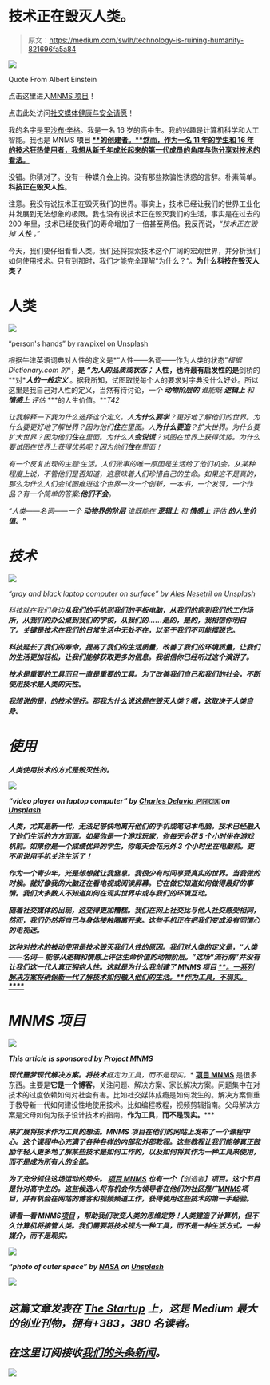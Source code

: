 # 技术正在毁灭人类。

> 原文：<https://medium.com/swlh/technology-is-ruining-humanity-821696fa5a84>

![](img/fc77bbd6acee0f9d2012f5340b3fe86d.png)

Quote From Albert Einstein

点击这里进入[MNMS 项目](http://www.projectmnms.org)！

点击此处访问[社交媒体健康与安全请愿](https://www.change.org/p/facebook-create-health-safety-conventions-in-the-development-of-interactive-social-applications)！

我的名字是[里沙布·辛格](http://therishabhsingh.com)。我是一名 16 岁的高中生。我的兴趣是计算机科学和人工智能。我也是 MNMS **项目 [**的创建者。**然而，作为一名 11 年的学生和 16 年的技术狂热使用者，我想从新千年成长起来的第一代成员的角度与你分享对技术的看法。](http://www.projectmnms.org)**

没错。你猜对了。没有一种媒介会上钩。没有那些欺骗性诱惑的言辞。朴素简单。**科技正在毁灭人性**。

注意。我没有说技术正在毁灭我们的世界。事实上，技术已经让我们的世界工业化并发展到无法想象的极限。我也没有说技术正在毁灭我们的生活，事实是在过去的 200 年里，技术已经使我们的寿命增加了一倍甚至两倍。我反而说，*“技术正在毁掉* ***人性*** *。*”

今天，我们要仔细看看人类。我们还将探索技术这个广阔的宏观世界，并分析我们如何使用技术。只有到那时，我们才能完全理解“为什么？”。**为什么科技在毁灭人类？**

# 人类

![](img/410d8ac457842325cc32388efefafec8.png)

“person's hands” by [rawpixel](https://unsplash.com/@rawpixel?utm_source=medium&utm_medium=referral) on [Unsplash](https://unsplash.com?utm_source=medium&utm_medium=referral)

根据牛津英语词典对人性的定义是*“人性——名词——作为人类的状态”*根据 Dictionary.com 的**，**是 ***“为人的品质或状态；*** 人性，也许最有启发性的是**剑桥的**对****人的一般定义*** 。据我所知，试图取悦每个人的要求对字典没什么好处。所以这里是我自己对人性的定义，当然有待讨论，*一个* ***动物阶层的*** *谁能既* ***逻辑上*** *和* ***情感上*** *评估* ***的人生价值。***T42*

*让我解释一下我为什么选择这个定义。人**为什么要学**？更好地了解他们的世界。为什么要更好地了解世界？因为他们**住**在里面。人**为什么要造**？扩大世界。为什么要扩大世界？因为他们**住**在里面。为什么人**会说谎**？试图在世界上获得优势。为什么要试图在世界上获得优势呢？因为他们**住**在里面！*

*有一个反复出现的主题:生活。人们做事的唯一原因是生活给了他们机会。从某种程度上说，不管他们是否知道，这意味着人们珍惜自己的生命。如果这不是真的，那么为什么人们会试图推进这个世界一次一个创新，一本书，一个发现，一个作品？有一个简单的答案:**他们不会**。*

*“人类——名词——*一个* ***动物界的阶层*** *谁既能在* ***逻辑上*** *和* ***情感上*** *评估* ***的人生价值。”****

# *技术*

*![](img/e95f4ef8f1136104e1268fcd4c0b2bd5.png)*

*“gray and black laptop computer on surface” by [Ales Nesetril](https://unsplash.com/@alesnesetril?utm_source=medium&utm_medium=referral) on [Unsplash](https://unsplash.com?utm_source=medium&utm_medium=referral)*

*科技就在我们身边**从我们的手机到我们的平板电脑，从我们的家到我们的工作场所，从我们的办公桌到我们的学校，从我们的……是的，是的，我相信你明白了。关键是技术在我们的日常生活中无处不在，以至于我们不可能摆脱它。***

***科技延长了我们的寿命，提高了我们的生活质量，改善了我们的环境质量，让我们的生活更加轻松，让我们能够获取更多的信息。我相信你已经听过这个演讲了。***

*****技术是重要的工具**而且一直是重要的工具。为了改善我们自己和我们的社会，不断使用技术是人类的天性。***

***我想说的是，**的技术很好**。那我为什么说这是在毁灭人类？嗯，这取决于人类自身。***

# ***使用***

***人类使用技术的方式是毁灭性的。***

***![](img/8b693f86e5a8eca82b82e7262078eef6.png)***

***“video player on laptop computer” by [Charles Deluvio 🇵🇭🇨🇦](https://unsplash.com/@charlesdeluvio?utm_source=medium&utm_medium=referral) on [Unsplash](https://unsplash.com?utm_source=medium&utm_medium=referral)***

***人类，尤其是新一代，无法足够快地离开他们的手机或笔记本电脑。技术已经融入了他们生活的方方面面。如果你是一个游戏玩家，你每天会花 5 个小时坐在游戏机前。如果你是一个成绩优异的学生，你每天会花另外 3 个小时坐在电脑前。更不用说用手机关注生活了！***

***作为一个青少年，光是想想就让我窒息。我很少有时间享受真实的世界。当我做的时候。就好像我的大脑还在看电视或阅读屏幕。它在做它知道如何做得最好的事情。我们大多数人不知道如何在现实世界中或与我们的环境互动。***

***随着社交媒体的出现，这变得更加糟糕。我们在网上社交比与他人社交感受相同，然而，我们仍然将自己与身体接触隔离开来。这些手机正在把我们变成没有同情心的电视迷。***

***这种对技术的被动使用是技术毁灭我们人性的原因。我们对人类的定义是，“人类——名词— *能够从逻辑和情感上评估生命价值的动物阶层。”这场“流行病”并没有让我们这一代人真正拥抱人性。这就是为什么我创建了 MNMS 项目 [**。一系列解决方案将确保新一代了解技术如何融入他们的生活。**作为工具，不现实。****](http://www.projectmnms.org)****

# ***MNMS 项目***

***![](img/fa44ac8fc32d53594b7f40f40997cc1f.png)***

***This article is sponsored by [Project MNMS](http://www.projectmnms.org)***

***现代噩梦现代解决方案。将技术**框定为工具，而不是现实。** [**项目 MNMS**](http://www.projectmnms.org) 是很多东西。主要是**它是一个博客**，关注问题、解决方案、家长解决方案。问题集中在对技术的过度依赖如何对社会有害。比如社交媒体成瘾是如何发生的。解决方案侧重于教导新一代如何建设性地使用技术。比如编程教程，视频剪辑指南。父母解决方案是父母如何为孩子设计技术的指南。**作为工具，而不是现实。*****

***来扩展将技术作为工具的想法。MNMS 项目在他们的网站上发布了一个课程中心。这个课程中心充满了各种各样的内部和外部教程。**这些教程让我们能够真正鼓励年轻人更多地了解某些技术是如何工作的，以及如何将其作为一种工具来使用，而不是成为所有人的全部。*****

***为了充分抓住这场运动的势头。 [**项目 MNMS**](http://www.projectmnms.org) 也有一个**【创造者】**项目。这个节目是针对高中生的。这些候选人将有机会作为领导者在他们的社区推广[**MNMS**](http://www.projectmnms.org)项目，并有机会在网站的博客和视频频道工作，获得使用这些技术的第一手经验。***

***请看一看 MNMS[**项目**](http://www.projectmnms.org) ，帮助我们改变人类的思维定势！人类建造了计算机，但不久计算机将接管人类。我们需要将技术视为一种工具，而不是一种生活方式，一种媒介，而不是现实。***

***![](img/ff9f8f7804c6e29cd231ec3549a2257a.png)***

***“photo of outer space” by [NASA](https://unsplash.com/@nasa?utm_source=medium&utm_medium=referral) on [Unsplash](https://unsplash.com?utm_source=medium&utm_medium=referral)***

***[![](img/308a8d84fb9b2fab43d66c117fcc4bb4.png)](https://medium.com/swlh)***

## ***这篇文章发表在 [The Startup](https://medium.com/swlh) 上，这是 Medium 最大的创业刊物，拥有+383，380 名读者。***

## ***在这里订阅接收[我们的头条新闻](http://growthsupply.com/the-startup-newsletter/)。***

***[![](img/b0164736ea17a63403e660de5dedf91a.png)](https://medium.com/swlh)***